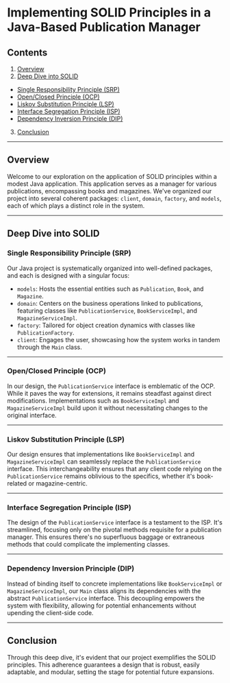 # Implementing SOLID Principles in a Java-Based Publication Manager

## Contents

1. [Overview](#overview)
2. [Deep Dive into SOLID](#deep-dive-into-solid)
  * [Single Responsibility Principle (SRP)](#single-responsibility-principle-srp)
  * [Open/Closed Principle (OCP)](#openclosed-principle-ocp)
  * [Liskov Substitution Principle (LSP)](#liskov-substitution-principle-lsp)
  * [Interface Segregation Principle (ISP)](#interface-segregation-principle-isp)
  * [Dependency Inversion Principle (DIP)](#dependency-inversion-principle-dip)
3. [Conclusion](#conclusion)

---

## Overview

Welcome to our exploration on the application of SOLID principles within a modest Java application. This application serves as a manager for various publications, encompassing books and magazines. We've organized our project into several coherent packages: `client`, `domain`, `factory`, and `models`, each of which plays a distinct role in the system.

---

## Deep Dive into SOLID

### Single Responsibility Principle (SRP)

Our Java project is systematically organized into well-defined packages, and each is designed with a singular focus:

- `models`: Hosts the essential entities such as `Publication`, `Book`, and `Magazine`.
- `domain`: Centers on the business operations linked to publications, featuring classes like `PublicationService`, `BookServiceImpl`, and `MagazineServiceImpl`.
- `factory`: Tailored for object creation dynamics with classes like `PublicationFactory`.
- `client`: Engages the user, showcasing how the system works in tandem through the `Main` class.

---

### Open/Closed Principle (OCP)

In our design, the `PublicationService` interface is emblematic of the OCP. While it paves the way for extensions, it remains steadfast against direct modifications. Implementations such as `BookServiceImpl` and `MagazineServiceImpl` build upon it without necessitating changes to the original interface.

---

### Liskov Substitution Principle (LSP)

Our design ensures that implementations like `BookServiceImpl` and `MagazineServiceImpl` can seamlessly replace the `PublicationService` interface. This interchangeability ensures that any client code relying on the `PublicationService` remains oblivious to the specifics, whether it's book-related or magazine-centric.

---

### Interface Segregation Principle (ISP)

The design of the `PublicationService` interface is a testament to the ISP. It's streamlined, focusing only on the pivotal methods requisite for a publication manager. This ensures there's no superfluous baggage or extraneous methods that could complicate the implementing classes.

---

### Dependency Inversion Principle (DIP)

Instead of binding itself to concrete implementations like `BookServiceImpl` or `MagazineServiceImpl`, our `Main` class aligns its dependencies with the abstract `PublicationService` interface. This decoupling empowers the system with flexibility, allowing for potential enhancements without upending the client-side code.

---

## Conclusion

Through this deep dive, it's evident that our project exemplifies the SOLID principles. This adherence guarantees a design that is robust, easily adaptable, and modular, setting the stage for potential future expansions.
